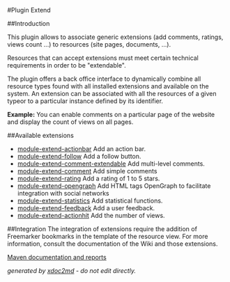 
#Plugin Extend

##Introduction

This plugin allows to associate generic extensions (add comments, ratings, views count ...) to resources (site pages, documents, ...).

Resources that can accept extensions must meet certain technical requirements in order to be "extendable".

The plugin offers a back office interface to dynamically combine all resource types found with all installed extensions and available on the system. An extension can be associated with all the resources of a given typeor to a particular instance defined by its identifier.

 **Example:** You can enable comments on a particular page of the website and display the count of views on all pages.

##Available extensions


 
*  [module-extend-actionbar](https://github.com/lutece-platform/lutece-extends-module-extend-actionbar) Add an action bar.
*  [module-extend-follow](https://github.com/lutece-platform/lutece-extends-module-extend-follow) Add a follow button.
*  [module-extend-comment-extendable](https://github.com/lutece-platform/lutece-extends-module-extend-comment-extendable) Add multi-level comments.
*  [module-extend-comment](https://github.com/lutece-platform/lutece-extends-module-extend-comment) Add simple comments
*  [module-extend-rating](https://github.com/lutece-platform/lutece-extends-module-extend-rating) Add a rating of 1 to 5 stars.
*  [module-extend-opengraph](https://github.com/lutece-platform/lutece-extends-module-extend-opengraph) Add HTML tags OpenGraph to facilitate integration with social networks
*  [module-extend-statistics](https://github.com/lutece-platform/lutece-extends-module-extend-statistics) Add statistical functions.
*  [module-extend-feedback](https://github.com/lutece-platform/lutece-extends-module-extend-feedback) Add a user feedback.
*  [module-extend-actionhit](https://github.com/lutece-platform/lutece-extends-module-extend-actionhit) Add the number of views.


##Integration
The integration of extensions require the addition of Freemarker bookmarks in the template of the resource view. For more information, consult the documentation of the Wiki and those extensions.

[Maven documentation and reports](http://dev.lutece.paris.fr/plugins/plugin-extend/)



 *generated by [xdoc2md](https://github.com/lutece-platform/tools-maven-xdoc2md-plugin) - do not edit directly.*